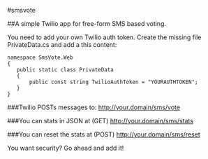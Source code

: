 #smsvote

##A simple Twilio app for free-form SMS based voting.

You need to add your own Twilio auth token.  Create the missing file PrivateData.cs and add a this content:

    namespace SmsVote.Web
    {
       public static class PrivateData
       {
           public const string TwilioAuthToken = "YOURAUTHTOKEN";
       }
    }

###Twilio POSTs messages to:
<http://your.domain/sms/vote>

###You can stats in JSON at (GET)
<http://your.domain/sms/stats>

###You can reset the stats at (POST)
<http://your.domain/sms/reset>

You want security?  Go ahead and add it!
